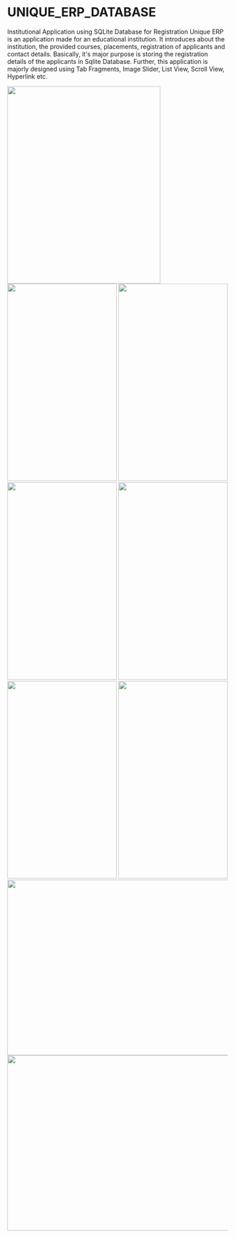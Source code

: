# UNIQUE_ERP_DATABASE

Institutional Application using SQLite Database for Registration
Unique ERP is an application made for an educational institution. It introduces about the institution, the provided courses, placements, registration of applicants and  contact details. Basically, it's major purpose is  storing the registration details of the applicants in Sqlite Database. Further, this application is majorly designed using Tab Fragments, Image Slider, List View, Scroll View, Hyperlink etc.



<img src="https://user-images.githubusercontent.com/88547954/129010478-ca750601-5105-4c6f-9cd7-028effcd8c86.jpeg" width="350" height="450" />
<img src="https://user-images.githubusercontent.com/88547954/129010518-eb4c570d-da3e-49aa-8927-cb73686787ab.jpeg" width="250" height="450" />
<img src="https://user-images.githubusercontent.com/88547954/129010531-c08e5f82-1f10-445f-8874-13280f682829.jpeg" width="250" height="450" />
<img src="https://user-images.githubusercontent.com/88547954/129010550-12a34968-1fb1-4d63-9d95-c380f1fbb43b.jpeg" width="250" height="450" />
<img src="https://user-images.githubusercontent.com/88547954/129010575-00c7826d-0a70-4ee6-9bd6-82b2140d2e25.jpeg" width="250" height="450" />
<img src="https://user-images.githubusercontent.com/88547954/129010593-6633f5d2-3505-4dd7-a462-a8fc7240a814.jpeg" width="250" height="450" />
<img src="https://user-images.githubusercontent.com/88547954/129010610-4e5e7a88-b956-4882-b9c5-0b46a809d52f.jpeg" width="250" height="450" />
<img src="https://user-images.githubusercontent.com/88547954/129010645-b0ca477b-7d2a-4c33-87ff-c4f56d89987a.png" width="800" height="400" />
<img src="https://user-images.githubusercontent.com/88547954/129010661-776f2f99-1145-4520-a1a0-aad95cd0462b.png" width="800" height="400" />
